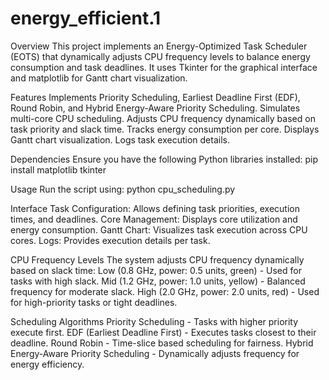 # energy_efficient.1
Overview
This project implements an Energy-Optimized Task Scheduler (EOTS) that dynamically adjusts CPU frequency levels to balance energy consumption and task deadlines. It uses Tkinter for the graphical interface and matplotlib for Gantt chart visualization.

Features
Implements Priority Scheduling, Earliest Deadline First (EDF), Round Robin, and Hybrid Energy-Aware Priority Scheduling.
Simulates multi-core CPU scheduling.
Adjusts CPU frequency dynamically based on task priority and slack time.
Tracks energy consumption per core.
Displays Gantt chart visualization.
Logs task execution details.

Dependencies
Ensure you have the following Python libraries installed:
pip install matplotlib tkinter

Usage
Run the script using:
python cpu_scheduling.py

Interface
Task Configuration: Allows defining task priorities, execution times, and deadlines.
Core Management: Displays core utilization and energy consumption.
Gantt Chart: Visualizes task execution across CPU cores.
Logs: Provides execution details per task.

CPU Frequency Levels
The system adjusts CPU frequency dynamically based on slack time:
Low (0.8 GHz, power: 0.5 units, green) - Used for tasks with high slack.
Mid (1.2 GHz, power: 1.0 units, yellow) - Balanced frequency for moderate slack.
High (2.0 GHz, power: 2.0 units, red) - Used for high-priority tasks or tight deadlines.

Scheduling Algorithms
Priority Scheduling - Tasks with higher priority execute first.
EDF (Earliest Deadline First) - Executes tasks closest to their deadline.
Round Robin - Time-slice based scheduling for fairness.
Hybrid Energy-Aware Priority Scheduling - Dynamically adjusts frequency for energy efficiency.

